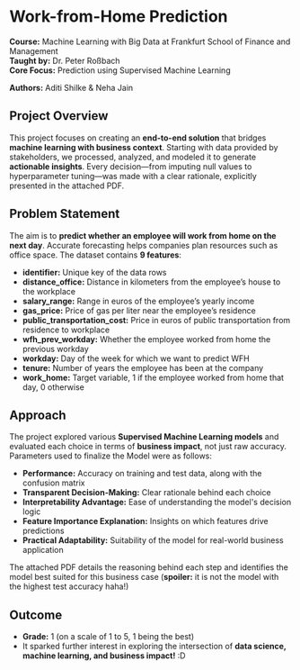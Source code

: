 # Work-from-Home Prediction

**Course:** Machine Learning with Big Data at Frankfurt School of Finance and Management  
**Taught by:** Dr. Peter Roßbach  
**Core Focus:** Prediction using Supervised Machine Learning

**Authors:** Aditi Shilke & Neha Jain  

## Project Overview
This project focuses on creating an **end-to-end solution** that bridges **machine learning with business context**. Starting with data provided by stakeholders, we processed, analyzed, and modeled it to generate **actionable insights**. Every decision—from imputing null values to hyperparameter tuning—was made with a clear rationale, explicitly presented in the attached PDF.

## Problem Statement
The aim is to **predict whether an employee will work from home on the next day**. Accurate forecasting helps companies plan resources such as office space. The dataset contains **9 features**:  

- **identifier:** Unique key of the data rows  
- **distance_office:** Distance in kilometers from the employee’s house to the workplace  
- **salary_range:** Range in euros of the employee’s yearly income  
- **gas_price:** Price of gas per liter near the employee’s residence  
- **public_transportation_cost:** Price in euros of public transportation from residence to workplace  
- **wfh_prev_workday:** Whether the employee worked from home the previous workday  
- **workday:** Day of the week for which we want to predict WFH  
- **tenure:** Number of years the employee has been at the company  
- **work_home:** Target variable, 1 if the employee worked from home that day, 0 otherwise  

## Approach
The project explored various **Supervised Machine Learning models** and evaluated each choice in terms of **business impact**, not just raw accuracy. Parameters used to finalize the Model were as follows:  

- **Performance:** Accuracy on training and test data, along with the confusion matrix  
- **Transparent Decision-Making:** Clear rationale behind each choice  
- **Interpretability Advantage:** Ease of understanding the model's decision logic  
- **Feature Importance Explanation:** Insights on which features drive predictions  
- **Practical Adaptability:** Suitability of the model for real-world business application  

The attached PDF details the reasoning behind each step and identifies the model best suited for this business case (**spoiler:** it is not the model with the highest test accuracy haha!)

## Outcome
- **Grade:** 1 (on a scale of 1 to 5, 1 being the best)  
- It sparked further interest in exploring the intersection of **data science, machine learning, and business impact!** :D
